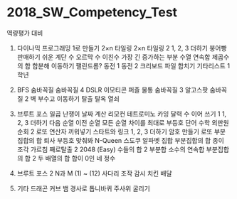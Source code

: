 # 2018_SW_Competency_Test
역량평가 대비

1. 다이나믹 프로그래밍
1로 만들기
2×n 타일링
2×n 타일링 2
1, 2, 3 더하기
붕어빵 판매하기
쉬운 계단 수
오르막 수
이친수
가장 긴 증가하는 부분 수열
연속합
제곱수의 합
합분해
이동하기
팰린드롬?
동전 1
동전 2
크리보드
파일 합치기
기타리스트
1학년

2. BFS
숨바꼭질
숨바꼭질 4
DSLR
이모티콘
퍼즐
물통
숨바꼭질 3
알고스팟
숨바꼭질 2
벽 부수고 이동하기
탈출
탈옥
열쇠

3. 브루트 포스
일곱 난쟁이
날짜 계산
리모컨
테트로미노
카잉 달력
수 이어 쓰기 1
1, 2, 3 더하기
다음 순열
이전 순열
모든 순열
차이를 최대로
부등호
단어 수학
외판원 순회 2
로또
연산자 끼워넣기
스타트와 링크
1, 2, 3 더하기
암호 만들기
로또
부분집합의 합
퇴사
부등호
맞춰봐
N-Queen
스도쿠
알파벳
집합
부분집합의 합
종이 조각
가르침
째로탈출 2
2048 (Easy)
수들의 합 2
부분합
소수의 연속합
부분집합의 합 2
두 배열의 합
합이 0인 네 정수

4. 브루트 포스 2
N과 M (1) ~ (12)
사다리 조작
감시
치킨 배달

5. 기타
드래곤 커브
뱀
경사로
톱니바퀴
주사위 굴리기
